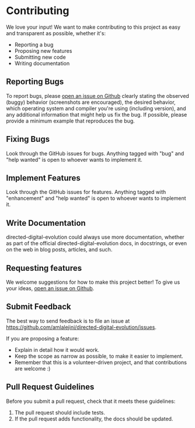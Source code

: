 # Contributing

We love your input! We want to make contributing to this project as easy and transparent as possible, whether it's:

- Reporting a bug
- Proposing new features
- Submitting new code
- Writing documentation

## Reporting Bugs

To report bugs, please [open an issue on Github](https://github.com/amlalejini/directed-digital-evolution/issues)
clearly stating the observed (buggy) behavior (screenshots are encouraged), the desired behavior,
which operating system and compiler you're using (including version), and any additional information that might
help us fix the bug. If possible, please provide a minimum example that reproduces the bug.

## Fixing Bugs

Look through the GitHub issues for bugs. Anything tagged with "bug" and "help
wanted" is open to whoever wants to implement it.

## Implement Features

Look through the GitHub issues for features. Anything tagged with "enhancement"
and "help wanted" is open to whoever wants to implement it.

## Write Documentation

directed-digital-evolution could always use more documentation, whether as part of the
official directed-digital-evolution docs, in docstrings, or even on the web in blog posts,
articles, and such.

## Requesting features

We welcome suggestions for how to make this project better! To give us your ideas, [open an issue on Github](https://github.com/amlalejini/directed-digital-evolution/issues).

## Submit Feedback

The best way to send feedback is to file an issue at https://github.com/amlalejini/directed-digital-evolution/issues.

If you are proposing a feature:

* Explain in detail how it would work.
* Keep the scope as narrow as possible, to make it easier to implement.
* Remember that this is a volunteer-driven project, and that contributions
  are welcome :)

## Pull Request Guidelines

Before you submit a pull request, check that it meets these guidelines:

1. The pull request should include tests.
2. If the pull request adds functionality, the docs should be updated.
